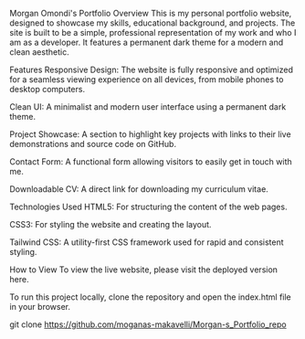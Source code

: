 Morgan Omondi's Portfolio
Overview
This is my personal portfolio website, designed to showcase my skills, educational background, and projects. The site is built to be a simple, professional representation of my work and who I am as a developer. It features a permanent dark theme for a modern and clean aesthetic.

Features
Responsive Design: The website is fully responsive and optimized for a seamless viewing experience on all devices, from mobile phones to desktop computers.

Clean UI: A minimalist and modern user interface using a permanent dark theme.

Project Showcase: A section to highlight key projects with links to their live demonstrations and source code on GitHub.

Contact Form: A functional form allowing visitors to easily get in touch with me.

Downloadable CV: A direct link for downloading my curriculum vitae.

Technologies Used
HTML5: For structuring the content of the web pages.

CSS3: For styling the website and creating the layout.

Tailwind CSS: A utility-first CSS framework used for rapid and consistent styling.

How to View
To view the live website, please visit the deployed version here.

To run this project locally, clone the repository and open the index.html file in your browser.

git clone https://github.com/moganas-makavelli/Morgan-s_Portfolio_repo